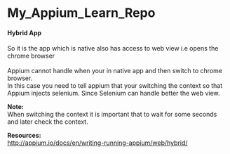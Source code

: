 # My_Appium_Learn_Repo

#### Hybrid App
So it is the app which is native also has access to web view i.e opens the chrome browser
<br><br>
Appium cannot handle when your in native app and then switch to chrome browser.<br>
In this case you need to tell appium that your switching the context so that Appium injects selenium.
Since Selenium can handle better the web view.<br>

<b>Note:</b><br>
When switching the context it is important that to wait for some seconds and later check the context.

<b>Resources:</b><br>
http://appium.io/docs/en/writing-running-appium/web/hybrid/